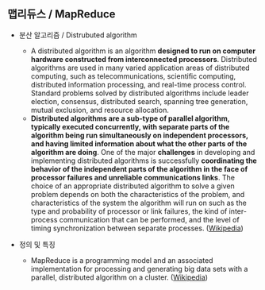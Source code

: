 ## 맵리듀스 / MapReduce

 - 분산 알고리즘 / Distrubuted algorithm 
    - A distributed algorithm is an algorithm **designed to run on computer hardware constructed from interconnected processors**. Distributed algorithms are used in many varied application areas of distributed computing, such as telecommunications, scientific computing, distributed information processing, and real-time process control. Standard problems solved by distributed algorithms include leader election, consensus, distributed search, spanning tree generation, mutual exclusion, and resource allocation.
    - **Distributed algorithms are a sub-type of parallel algorithm, typically executed concurrently, with separate parts of the algorithm being run simultaneously on independent processors, and having limited information about what the other parts of the algorithm are doing**. One of the major **challenges** in developing and implementing distributed algorithms is successfully **coordinating the behavior of the independent parts of the algorithm in the face of processor failures and unreliable communications links**. The choice of an appropriate distributed algorithm to solve a given problem depends on both the characteristics of the problem, and characteristics of the system the algorithm will run on such as the type and probability of processor or link failures, the kind of inter-process communication that can be performed, and the level of timing synchronization between separate processes. ([Wikipedia](https://en.wikipedia.org/wiki/Distributed_algorithm))    

 - 정의 및 특징 
    - MapReduce is a programming model and an associated implementation for processing and generating big data sets with a parallel, distributed algorithm on a cluster. ([Wikipedia](https://en.wikipedia.org/wiki/MapReduce))  
